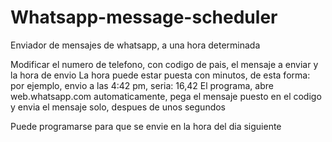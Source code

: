 # Whatsapp-message-scheduler
Enviador de mensajes de whatsapp, a una hora determinada

Modificar el numero de telefono, con codigo de pais, el mensaje a enviar y la hora de envio
La hora puede estar puesta con minutos, de esta forma: por ejemplo, envio a las 4:42 pm, seria: 16,42
El programa, abre web.whatsapp.com automaticamente, pega el mensaje puesto en el codigo y envia el mensaje solo, despues de unos segundos

Puede programarse para que se envie en la hora del dia siguiente
